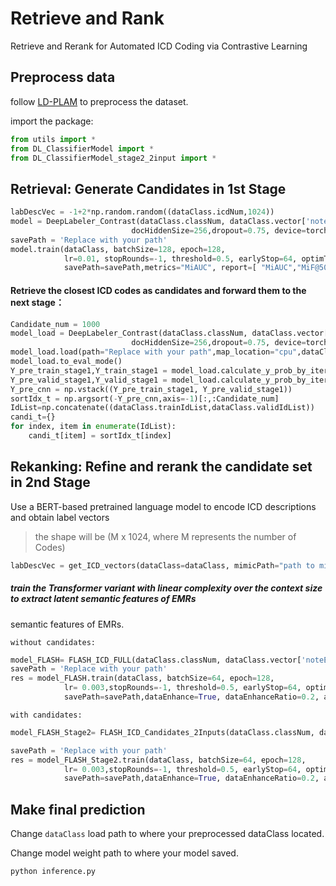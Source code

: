 # Retrieve and Rank 

Retrieve and Rerank for Automated ICD Coding via Contrastive Learning

## Preprocess data

follow [LD-PLAM](https://github.com/CSUBioGroup/LD-PLAM) to preprocess the dataset.

import the package:

```python
from utils import *
from DL_ClassifierModel import *
from DL_ClassifierModel_stage2_2input import *
```

## Retrieval: Generate Candidates in 1st Stage

```python
labDescVec = -1+2*np.random.random((dataClass.icdNum,1024))
model = DeepLabeler_Contrast(dataClass.classNum, dataClass.vector['noteEmbedding'], docEmbedding, labDescVec,cnnHiddenSize=256, contextSizeList=[3,4,5],
                           docHiddenSize=256,dropout=0.75, device=torch.device('cuda:0'),temp_para=0.05)
savePath = 'Replace with your path'
model.train(dataClass, batchSize=128, epoch=128,
            lr=0.01, stopRounds=-1, threshold=0.5, earlyStop=64, optimType='Lamb',schedulerType='cosine',warmup_ratio=0.03,
            savePath=savePath,metrics="MiAUC", report=[ "MiAUC","MiF@50","MiF@100","MiF@500","MiF@1000"])
```

#### Retrieve the closest ICD codes as candidates and forward them to the next stage：

```python
Candidate_num = 1000
model_load = DeepLabeler_Contrast(dataClass.classNum, dataClass.vector['noteEmbedding'], docEmbedding, labDescVec,cnnHiddenSize=256, contextSizeList=[3,4,5],
                           docHiddenSize=256,dropout=0.75, device=torch.device('cuda:0'),temp_para=0.05)
model_load.load(path="Replace with your path",map_location="cpu",dataClass = dataClass)
model_load.to_eval_mode()
Y_pre_train_stage1,Y_train_stage1 = model_load.calculate_y_prob_by_iterator(dataClass.one_epoch_batch_data_stream(64, type='train', device=torch.device("cuda:0")))
Y_pre_valid_stage1,Y_valid_stage1 = model_load.calculate_y_prob_by_iterator(dataClass.one_epoch_batch_data_stream(64, type='valid', device=torch.device("cuda:0")))
Y_pre_cnn = np.vstack((Y_pre_train_stage1, Y_pre_valid_stage1))
sortIdx_t = np.argsort(-Y_pre_cnn,axis=-1)[:,:Candidate_num]
IdList=np.concatenate((dataClass.trainIdList,dataClass.validIdList))
candi_t={}
for index, item in enumerate(IdList):
    candi_t[item] = sortIdx_t[index]
```

## Rekanking: Refine and rerank the candidate set in 2nd Stage

Use a BERT-based pretrained language model to encode ICD descriptions and obtain label vectors

> the shape will be (M x 1024, where M represents the number of Codes) 

```python
labDescVec = get_ICD_vectors(dataClass=dataClass, mimicPath="path to mimic3")
```

##### train the Transformer variant with linear complexity over the context size to extract latent semantic features of EMRs

semantic features of EMRs.

`without candidates:`

```python
model_FLASH= FLASH_ICD_FULL(dataClass.classNum, dataClass.vector['noteEmbedding'],labDescVec,seqMaxLen=4000,chunk_length=400, trans_s=300,attnList=[512],embDropout=0.2, hdnDropout=0.2, fcDropout=0.0,numLayers=2,device=torch.device("cuda:0"))
savePath = 'Replace with your path'
res = model_FLASH.train(dataClass, batchSize=64, epoch=128,
            lr= 0.003,stopRounds=-1, threshold=0.5, earlyStop=64, optimType='Lamb',schedulerType='cosine_Anneal',eta_min=0.0,
            savePath=savePath,dataEnhance=True, dataEnhanceRatio=0.2, attackTrain=True, metrics="MiF", report=[ "MiAUC","MiF","P@5","P@8","P@15"])
```

`with candidates:`

```python
model_FLASH_Stage2= FLASH_ICD_Candidates_2Inputs(dataClass.classNum, dataClass.vector['noteEmbedding'],labDescVec,seqMaxLen=4000,chunk_length=400, trans_s = 300,attnList=[512],embDropout=0.2, hdnDropout=0.2,Dropout=0.0, fcDropout=0.0,numLayers=2,device=torch.device("cuda:0"))

savePath = 'Replace with your path'
res = model_FLASH_Stage2.train(dataClass, batchSize=64, epoch=128,
            lr= 0.003,stopRounds=-1, threshold=0.5, earlyStop=64, optimType='Lamb',schedulerType='cosine_Anneal',eta_min=0.0,
            savePath=savePath,dataEnhance=True, dataEnhanceRatio=0.2, attackTrain=True, metrics="MiF", report=[ "MiAUC","MiF","P@5","P@8","P@15"], candidate_para=candi_t)
```

## Make final prediction

Change `dataClass` load path to where your preprocessed dataClass located.

Change model weight path to where your model saved.

```python
python inference.py
```

